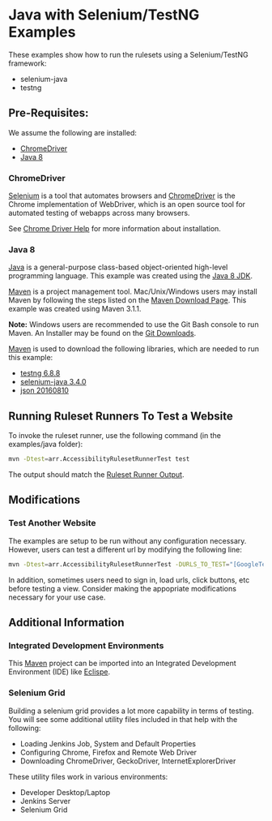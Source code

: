 # Java with Selenium/TestNG Examples
These examples show how to run the rulesets using a Selenium/TestNG framework:

<ul>
<li>selenium-java</li>
<li>testng</li>
</ul>

## Pre-Requisites:

We assume the following are installed:

<ul>
<li><a href='http://chromedriver.chromium.org/'>ChromeDriver</a></li>
<li><a href='https://www.oracle.com/technetwork/java/javase/overview/java8-2100321.html'>Java 8</a></li>
</ul>

### ChromeDriver

<a href='https://www.seleniumhq.org/'>Selenium</a> is a tool that automates browsers and <a href='http://chromedriver.chromium.org/'>ChromeDriver</a> is the Chrome implementation of WebDriver, which is an open source tool for automated testing of webapps across many browsers.

See <a href='../CHROMEDRIVERHELP.md'>Chrome Driver Help</a> for more information about installation.

### Java 8

<a href='https://docs.oracle.com/javase/8/docs/technotes/guides/language/index.html'>Java</a> is a general-purpose class-based object-oriented high-level programming language.  This example was created using the <a href='https://www.oracle.com/technetwork/java/javase/downloads/jdk8-downloads-2133151.html'>Java 8 JDK</a>.

<a href='https://maven.apache.org/'>Maven</a> is a project management tool.  Mac/Unix/Windows users may install Maven by following the steps listed on the <a href='https://maven.apache.org/download.cgi'>Maven Download Page</a>.  This example was created using Maven 3.1.1.

<b>Note:</b> Windows users are recommended to use the Git Bash console to run Maven.  An Installer may be found on the <a href='https://git-scm.com/download'>Git Downloads</a>.

<a href='https://maven.apache.org/'>Maven</a> is used to download the following libraries, which are needed to run this example:

<ul>
<li><a href='https://mvnrepository.com/artifact/org.testng/testng/6.8.8'>testng 6.8.8</a></li>
<li><a href='https://mvnrepository.com/artifact/org.seleniumhq.selenium/selenium-java/3.4.0'>selenium-java 3.4.0</a></li>
<li><a href='https://mvnrepository.com/artifact/org.json/json/20160810'>json 20160810</a></li>
</ul>

## Running Ruleset Runners To Test a Website

To invoke the ruleset runner, use the following command (in the examples/java folder):

```sh
mvn -Dtest=arr.AccessibilityRulesetRunnerTest test
```

The output should match the <a href='output/eBay.ruleset.runner.output.txt'>Ruleset Runner Output</a>.

## Modifications

### Test Another Website

The examples are setup to be run without any configuration necessary.  However, users can test a different url by modifying the following line:

```sh
mvn -Dtest=arr.AccessibilityRulesetRunnerTest -DURLS_TO_TEST="[GoogleTest] http://www.google.com" test
```

In addition, sometimes users need to sign in, load urls, click buttons, etc before testing a view.  Consider making the appopriate modifications necessary for your use case.

## Additional Information

### Integrated Development Environments

This <a href='https://maven.apache.org/'>Maven</a> project can be imported into an Integrated Development Environment (IDE) like <a href='https://www.eclipse.org/'>Eclispe</a>.

### Selenium Grid

Building a selenium grid provides a lot more capability in terms of testing.  You will see some additional utility files included in that help with the following:

<ul>
<li>Loading Jenkins Job, System and Default Properties</li>
<li>Configuring Chrome, Firefox and Remote Web Driver</li>
<li>Downloading ChromeDriver, GeckoDriver, InternetExplorerDriver</li>
</ul>

These utility files work in various environments:

<ul>
<li>Developer Desktop/Laptop</li>
<li>Jenkins Server</li>
<li>Selenium Grid</li>
</ul>




